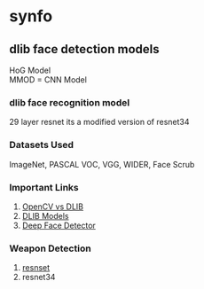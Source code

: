 # synfo

## dlib face detection models
HoG Model</br>
MMOD = CNN Model

### dlib face recognition model
29 layer resnet
its a modified version of resnet34

### Datasets Used
ImageNet, PASCAL VOC, VGG, WIDER, Face Scrub

### Important Links
1. [OpenCV vs DLIB](https://www.learnopencv.com/face-detection-opencv-dlib-and-deep-learning-c-python/)
2. [DLIB Models](https://github.com/davisking/dlib-models)
3. [Deep Face Detector](https://towardsdatascience.com/cnn-based-face-detector-from-dlib-c3696195e01c)

### Weapon Detection 
1. [resnset](https://arxiv.org/abs/1512.03385)
2. resnet34
